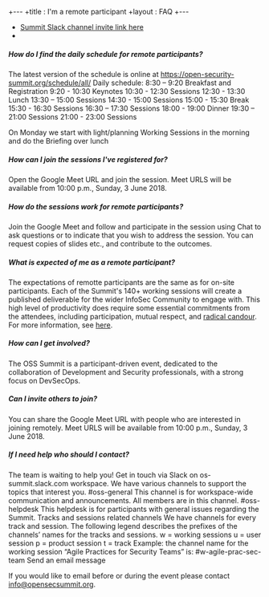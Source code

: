 +---
+title       : I'm a remote participant
+layout      : FAQ
+---
+   <a href="https://join.slack.com/t/os-summit/shared_invite/enQtMzY4NTk4MzYxNDExLTZjMDFlNDc5YTBkNDU1ZWM5NjM2MDNlZjI0Njc5MDc1NDljOGZjMjliYzNkOTA3OWEyMzczMzI2MjgyYzZlMzc" class="remote_participant"> Summit Slack channel invite link <span>here</span></a>
+   

##### How do I find the daily schedule for remote participants?
The latest version of the schedule is online at https://open-security-summit.org/schedule/all/
Daily schedule:
	8:30 – 9:20 Breakfast and Registration 
  9:20 - 10:30 Keynotes
	10:30 - 12:30 Sessions
	12:30 - 13:30 Lunch
	13:30 – 15:00 Sessions
	14:30 - 15:00 Sessions
	15:00 - 15:30 Break
	15:30 - 16:30 Sessions
	16:30 – 17:30 Sessions
	18:00 - 19:00 Dinner
	19:30 – 21:00 Sessions
	21:00 - 23:00 Sessions
	
On Monday we start with light/planning Working Sessions in the morning and do the Briefing over lunch

##### How can I join the sessions I've registered for?
Open the Google Meet URL and join the session.
Meet URLS will be available from 10:00 p.m., Sunday, 3 June 2018.

##### How do the sessions work for remote participants?
Join the Google Meet and follow and participate in the session using Chat to ask questions or to indicate that you wish to address the session. You can request copies of slides etc., and contribute to the outcomes.

##### What is expected of me as a remote participant?
The expectations of remotte participants are the same as for on-site participants. Each of the Summit's 140+ working sessions will create a published deliverable for the wider InfoSec Community to engage with. This high level of productivity does require some essential commitments from the attendees, including participation, mutual respect, and [radical candour](https://www.radicalcandor.com/). For more information, see [here](https://open-security-summit.org/faq/attendee-information/). 

##### How can I get involved?
The OSS Summit is a participant-driven event, dedicated to the collaboration of Development and Security professionals, with a strong focus on DevSecOps. 

##### Can I invite others to join?
You can share the Google Meet URL with people who are interested in joining remotely.
Meet URLS will be available from 10:00 p.m., Sunday, 3 June 2018.

##### If I need help who should I contact?
The team is waiting to help you! Get in touch via Slack on os-summit.slack.com workspace.
We have various channels to support the topics that interest you.
#oss-general
This channel is for workspace-wide communication and announcements. All members are in this channel.
#oss-helpdesk
This helpdesk is for participants with general issues regarding the Summit.
Tracks and sessions related channels
We have channels for every track and session. The following legend describes the prefixes of the channels’ names for the tracks and sessions.
w = working sessions
u = user session
p = product session
t = track
Example: the channel name for the working session “Agile Practices for Security Teams” is: #w-agile-prac-sec-team
Send an email message

If you would like to email before or during the event please contact info@opensecsummit.org.






